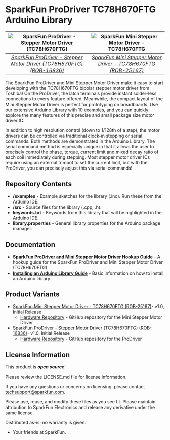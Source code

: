 SparkFun ProDriver TC78H670FTG Arduino Library
===========================================================

| ![SparkFun ProDriver - Stepper Motor Driver (TC78H670FTG)](https://cdn.sparkfun.com//assets/parts/1/5/7/5/7/16836-SparkFun_ProDriver_-_Stepper_Motor_Driver__TC78H670FTG_-01a.jpg) | ![SparkFun Mini Stepper Motor Driver - TC78H670FTG](https://cdn.sparkfun.com//assets/parts/2/5/6/5/6/ROB-25167-Stepper-Motor-Carrier-Feature.jpg) |
| :---: | :---: |
| [*SparkFun ProDriver - Stepper Motor Driver (TC78H670FTG) (ROB-16836)*](https://www.sparkfun.com/products/16836) | [*SparkFun Mini Stepper Motor Driver - TC78H670FTG (ROB-25167)*](https://sparkle.sparkfun.com/sparkle/products/25167) |

The SparkFun ProDriver and Mini Stepper Motor Driver make it easy to start developing with the TC78H670FTG bipolar stepper motor driver from Toshiba! On the ProDriver, the latch terminals provide instant solder-less connections to every feature offered. Meanwhile, the compact layout of the Mini Stepper Motor Driver is perfect for prototyping on breadboards. Use our extensive Arduino Library with 10 examples, and you can quickly explore the many features of this precise and small package size motor driver IC.

In addition to high resolution control (down to 1/128th of a step), the motor drivers can be controlled via traditional clock-in stepping or serial commands. Both methods are demonstrated in the Arduino Library. The serial command method is especially unique in that it allows the user to precisely control the phase, torque, current limit and mixed decay ratio of each coil immediately during stepping. Most stepper motor driver ICs require using an external trimpot to set the current limit, but with the ProDriver, you can precisely adjust this via serial commands!

Repository Contents
-------------------

* **/examples** - Example sketches for the library (.ino). Run these from the Arduino IDE.
* **/src** - Source files for the library (.cpp, .h).
* **keywords.txt** - Keywords from this library that will be highlighted in the Arduino IDE.
* **library.properties** - General library properties for the Arduino package manager.

Documentation
--------------
* **[SparkFun ProDriver and Mini Stepper Motor Driver Hookup Guide](https://learn.sparkfun.com/tutorials/1200)** - A hookup guide for the SparkFun ProDriver and Mini Stepper Motor Driver (TC78H670FTG)
* **[Installing an Arduino Library Guide](https://learn.sparkfun.com/tutorials/installing-an-arduino-library)** - Basic information on how to install an Arduino library.

Product Variants
----------------
* [SparkFun Mini Stepper Motor Driver - TC78H670FTG (ROB-25167)](https://www.sparkfun.com/products/25167)- v1.0, Initial Release
  * [Hardware Repository](https://github.com/sparkfun/SparkFun_Stepper_Motor_Breakout_TC78H670FTG) - GitHub repository for the Mini Stepper Motor Driver
* [SparkFun ProDriver - Stepper Motor Driver (TC78H670FTG) (ROB-16836)](https://www.sparkfun.com/products/16836)- v1.0, Initial Release
  * [Hardware Repository](https://github.com/sparkfun/SparkFun_ProDriver_TC78H670FTG) - GitHub repository for the ProDriver

License Information
-------------------

This product is _**open source**_!

Please review the LICENSE.md file for license information.

If you have any questions or concerns on licensing, please contact techsupport@sparkfun.com.

Please use, reuse, and modify these files as you see fit. Please maintain attribution to SparkFun Electronics and release any derivative under the same license.

Distributed as-is; no warranty is given.

- Your friends at SparkFun.
